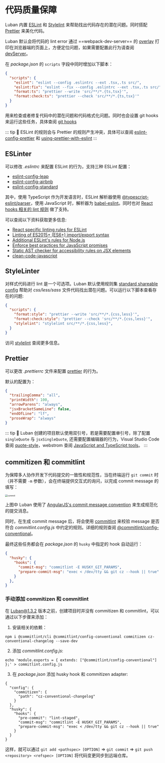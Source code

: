 # 代码质量保障

Luban 内置 [ESLint](https://eslint.org/) 和 [Stylelint](https://stylelint.io/) 来帮助找出代码存在的潜在问题。同时搭配 [Prettier](https://prettier.io/) 来美化代码。

Luban 默认会将代码的 lint error 通过 ==webpack-dev-server== 的 [overlay](https://webpack.js.org/configuration/dev-server/#devserveroverlay) 打印在浏览器端的页面上，方便定位问题，如果需要配置此行为请查阅 [devServer](../config/README.md#devserver)。

在 *package.json* 的 `scripts` 字段中同时增加以下脚本：

```json
{
  "scripts": {
    "eslint": "eslint --config .eslintrc --ext .tsx,.ts src/",
    "eslint:fix": "eslint --fix --config .eslintrc --ext .tsx,.ts src/",
    "format:ts": "prettier --write 'src/**/*.{ts,tsx}'",
    "format:check:ts": "prettier --check 'src/**/*.{ts,tsx}'"
  }
}
```

用来检查或者修复代码中的潜在问题和代码格式化问题。同时也会设置 git hooks 来运行这些任务，具体查阅 [git hooks](cli-service.md#git-hooks)

::: tip 🙋
ESLint 的规则会与 Prettier 的规则产生冲突，具体可以查阅 [eslint-config-prettier](https://github.com/prettier/eslint-config-prettier#special-rules) 和 [using-prettier-with-eslint](https://prettier.io/docs/en/webstorm.html#using-prettier-with-eslint)
:::

## ESLinter

可以修改 *.eslintrc* 来配置 ESLint 的行为，支持三种 ESLint 配置：
+ [eslint-config-leap](https://www.npmjs.com/package/eslint-config-leap)
+ [eslint-config-airbnb](https://github.com/airbnb/javascript)
+ [eslint-config-standard](https://github.com/standard/eslint-config-standard)

其中，使用 TypeScript 作为开发语言时，ESLint 解析器使用 [@typescript-eslint/parser](https://github.com/typescript-eslint/typescript-eslint#readme)，使用 JavaScript 时，解析器为 [babel-eslint](https://github.com/babel/babel-eslint)。同时也对 [React hooks 相关的 lint 规则](https://reactjs.org/docs/hooks-rules.html) 做了支持。


可以查阅以下资料获取更多信息:
+ [React specific linting rules for ESLint](https://github.com/yannickcr/eslint-plugin-react)
+ [Linting of  ES2015+ (ES6+) import/export syntax](https://github.com/benmosher/eslint-plugin-import)
+ [Additional ESLint's rules for Node.js](https://github.com/mysticatea/eslint-plugin-node#readme)
+ [Enforce best practices for JavaScript promises](https://github.com/xjamundx/eslint-plugin-promise#readme)
+ [Static AST checker for accessibility rules on JSX elements](https://github.com/evcohen/eslint-plugin-jsx-a11y#readme)
+ [clean-code-javascript](https://github.com/ryanmcdermott/clean-code-javascript)

## StyleLinter

对样式代码进行 lint 是一个可选项。Luban 默认使用规则集 [standard shareable config](https://github.com/stylelint/stylelint-config-standard#readme) 帮助对 *css/less/sass* 文件代码找出潜在问题。可以运行以下脚本查看存在的问题:
```json
{
  "scripts": {
    "format:style": "prettier --write 'src/**/*.{css,less}'",
    "format:check:style": "prettier --check 'src/**/*.{css,less}'",
    "stylelint": "stylelint src/**/*.{css,less}",
  }
}
```

访问 [stylelint](https://stylelint.io/) 查阅更多信息。

## Prettier

可以更改 *.prettierrc* 文件来配置 [prettier](https://prettier.io/) 的行为。

默认的配置为：
```json
{
  "trailingComma": "all",
  "printWidth": 100,
  "arrowParens": "always",
  "jsxBracketSameLine": false,
  "endOfLine": "lf",
  "proseWrap": "always"
}
```

::: tip 🙋
Luban 创建的项目默认使用双引号，若是需要配置单引号，除了配置 `singleQuote` 与 `jsxSingleQuote`, 还需要配置编辑器的行为，Visual Studio Code 查阅 [quote-style](https://code.visualstudio.com/updates/v1_24#_preferences-for-auto-imports-and-generated-code)，webstrom 查阅 [JavaScript and TypeScript tools](https://www.jetbrains.com/resharper/features/javascript_typescript.html)。 
:::

## commitizen 和 commitlint

为保障多人协作开发下代码提交的一致性和规范性，当在终端运行 `git commit` 时（并不需要 `-m` 参数），会在终端提供交互式的询问，以完成 commit message 的填写：

<img src="https://tva1.sinaimg.cn/large/007S8ZIlly1ggt8fzv9q3j31g20osn2o.jpg" alt="commit" style="zoom: 50%;" />


上图中 Luban 使用了 [AngularJS's commit message convention](https://github.com/angular/angular.js/blob/master/DEVELOPERS.md#-git-commit-guidelines) 来生成规范化的提交消息。

同时，在生成 commit message 后，将会使用 [commitlint](https://commitlint.js.org/#/) 来校验 message 是否符合 *commitlint.config.js* 中约定的规则。详细的规则查阅 [@commitlint/config-conventional](https://github.com/conventional-changelog/commitlint/tree/master/@commitlint/config-conventional)。

最终这些任务都会在 *package.json* 的 `husky` 中指定的 hook 自动运行：
```json
{
  "husky": {
    "hooks": {
      "commit-msg": "commitlint -E HUSKY_GIT_PARAMS",
      "prepare-commit-msg": "exec < /dev/tty && git cz --hook || true"
    }
  },
}
```

### 手动添加 commitizen 和 commitlint

在 Luban@1.3.2 版本之前，创建项目时并没有 commitizen 和 commitlint，可以通过以下步骤来添加：

1. 安装相关的依赖：
```shell
npm i @commitlint/cli @commitlint/config-conventional commitizen cz-conventional-changelog --save-dev
```

2. 添加 *commitlint.config.js*:
```shell
echo 'module.exports = { extends: ["@commitlint/config-conventional"] };' > commitlint.config.js
```

3. 在 *package.json* 添加 husky hook 和 commitizen adapter:
```package.json{2,3,4,5,6,10,11}
{
  "config": {
    "commitizen": {
      "path": "cz-conventional-changelog"
    }
  },
  "husky": {
    "hooks": {
      "pre-commit": "lint-staged",
      "commit-msg": "commitlint -E HUSKY_GIT_PARAMS",
      "prepare-commit-msg": "exec < /dev/tty && git cz --hook || true"
    }
  }
}
```

这样，就可以通过 `git add <pathspec> [OPTION]` => `git commit` => `git push <repository> <refspec> [OPTION]` 将代码变更同步到远端仓库。
